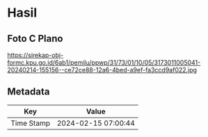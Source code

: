 # Hasil

## Foto C Plano

https://sirekap-obj-formc.kpu.go.id/6ab1/pemilu/ppwp/31/73/01/10/05/3173011005041-20240214-155156--ce72ce88-12a6-4bed-a9ef-fa3ccd9af022.jpg


## Metadata

| Key        | Value               |
| ---------- | ------------------- |
| Time Stamp | 2024-02-15 07:00:44 |



